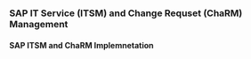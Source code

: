 ### SAP IT Service (ITSM) and Change Requset (ChaRM) Management 
#### SAP ITSM and ChaRM Implemnetation 

